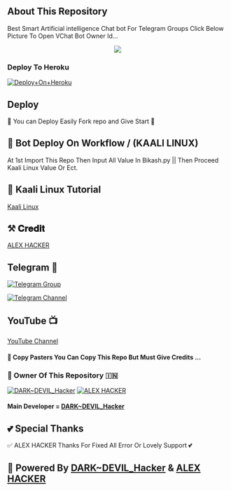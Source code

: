 ## About This Repository 
Best Smart Artificial intelligence Chat bot For Telegram Groups 
Click Below Picture To Open VChat Bot Owner Id...


<p align="center"><a href="https://t.me/darkdevil898"><img src="https://telegra.ph/file/b02f7c25024de4a51239c.jpg"></a></p>



### Deploy To Heroku

[![Deploy+On+Heroku](https://www.herokucdn.com/deploy/button.svg)](https://dashboard.heroku.com/new?template=https://github.com/Darkdevil9793/Alexdevilchat)


## Deploy
🌷 You can Deploy Easily Fork repo and Give Start 🌷

## 🥀 Bot Deploy On Workflow / (KAALI LINUX)
 At 1st Import This Repo Then Input All Value In Bikash.py || Then Proceed Kaali Linux Value Or Ect.

## 🥀 Kaali Linux Tutorial

[Kaali Linux](https://youtu.be/_nZT5lhcL8U)

## ⚒️ 𝐂𝐫𝐞𝐝𝐢𝐭
[ALEX HACKER](https://t.me/ALEXBADHACKER)

## Telegram 🏪

[![Telegram Group](https://img.shields.io/badge/Telegram-Group-brightgreen)](https://t.me/darkdevil979)

[![Telegram Channel](https://img.shields.io/badge/Telegram-Channel-brightgreen)](https://t.me/darkdevil9793)

## YouTube 📺

[YouTube Channel](https://youtube.com/channel/UCUkj6FFzdsOO5acUXVOEECg)


#### 🥺 Copy Pasters You Can Copy This Repo But Must Give Credits ...

### 🌷 Owner Of This Repository 🇮🇳
[![DARK~DEVIL_Hacker](https://telegra.ph/file/b02f7c25024de4a51239c.jpg)](https://t.me/darkdevil898)
[![ALEX HACKER](https://telegra.ph/file/6fd9815f121900484c6de.jpg)](https://t.me/ALEXBADHACKER)


#### Main Developer = [DARK~DEVIL_Hacker](https://t.me/darkdevil898)

## 💕 Special Thanks

✅ ALEX HACKER Thanks For Fixed All Error Or Lovely Support 💕

## 🥀 Powered By [DARK~DEVIL_Hacker](https://t.me/darkdevil898) & [ALEX HACKER](https://t.me/ALEXBADHACKER)  
